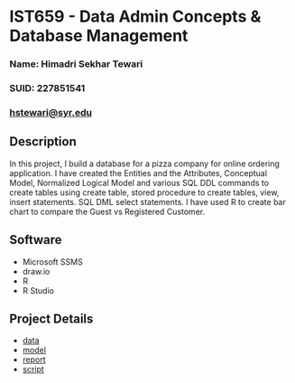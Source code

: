 # IST659 - Data Admin Concepts & Database Management 
### Name: Himadri Sekhar Tewari
### SUID: 227851541
### hstewari@syr.edu
## Description
In this project, I build a database for a pizza company for online ordering application. I have created the Entities and the Attributes, Conceptual Model, Normalized Logical Model and various SQL DDL commands to create tables using create table, stored procedure to create tables, view, insert statements. SQL DML select statements. I have used R to create bar chart to compare the Guest vs Registered Customer.
## Software
* Microsoft SSMS
* draw.io
* R
* R Studio
## Project Details
* [data](https://github.com/hstewari/Syracuse-MS-Applied-Data-Science-Portfolio/tree/master/Projects/IST659/data)
* [model](https://github.com/hstewari/Syracuse-MS-Applied-Data-Science-Portfolio/tree/master/Projects/IST659/model)
* [report](https://github.com/hstewari/Syracuse-MS-Applied-Data-Science-Portfolio/tree/master/Projects/IST659/report)
* [script](https://github.com/hstewari/Syracuse-MS-Applied-Data-Science-Portfolio/tree/master/Projects/IST659/script)
